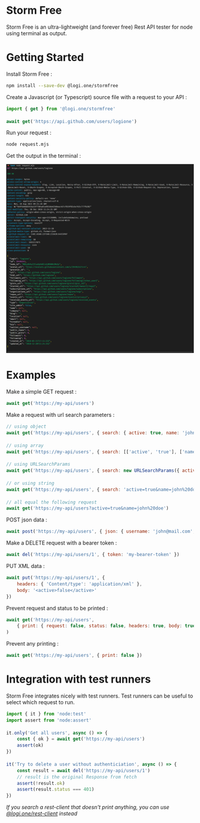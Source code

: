 # Storm Free

Storm Free is an ultra-lightweight (and forever free) Rest API tester for node using terminal as output.

# Getting Started

Install Storm Free :

```bash
npm install --save-dev @logi.one/stormfree
```

Create a Javascript (or Typescript) source file with a request to your API :

```javascript
import { get } from '@logi.one/stormfree'

await get('https://api.github.com/users/logione')
```

Run your request :

```bash
node request.mjs
```

Get the output in the terminal :

![Request output](https://github.com/logione/stormfree/blob/master/output.png?raw=true)

# Examples

Make a simple GET request :

```javascript
await get('https://my-api/users')
````

Make a request with url search parameters :

```javascript
// using object
await get('https://my-api/users', { search: { active: true, name: 'john doe' }})

// using array
await get('https://my-api/users', { search: [['active', 'true'], ['name', 'john%20doe']]})

// using URLSearchParams
await get('https://my-api/users', { search: new URLSearchParams({ active: 'true', name: 'john doe' }) })

// or using string
await get('https://my-api/users', { search: 'active=true&name=john%20doe' })

// all equal the following request
await get('https://my-api/users?active=true&name=john%20doe')
```

POST json data :

```javascript
await post('https://my-api/users', { json: { username: 'john@mail.com', name: 'John Doe' }})
```

Make a DELETE request with a bearer token :

```javascript
await del('https://my-api/users/1', { token: 'my-bearer-token' })
```

PUT XML data :

```javascript
await put('https://my-api/users/1', { 
    headers: { 'Content/type': 'application/xml' },
    body: '<active>false</active>'
})
```

Prevent request and status to be printed :

```javascript
await get('https://my-api/users',
    { print: { request: false, status: false, headers: true, body: true } }
)
```

Prevent any printing :

```javascript
await get('https://my-api/users', { print: false })
````

# Integration with test runners

Storm Free integrates nicely with test runners. Test runners can be useful to select which request to run.

```javascript
import { it } from 'node:test'
import assert from 'node:assert'

it.only('Get all users', async () => {
    const { ok } = await get('https://my-api/users')
    assert(ok)
})

it('Try to delete a user without authenticiation', async () => {
    const result = await del('https://my-api/users/1')
    // result is the original Response from fetch 
    assert(!result.ok)
    assert(result.status === 401)
})
```

*If you search a rest-client that doesn't print anything, you can use [@logi.one/rest-client](https://www.npmjs.com/package/@logi.one/rest-client) instead*